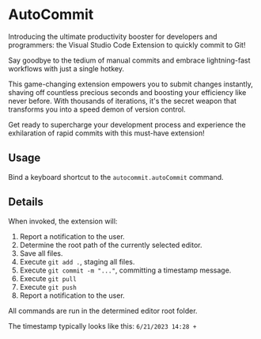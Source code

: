 # AutoCommit

Introducing the ultimate productivity booster for developers and programmers: the Visual Studio Code Extension to quickly commit to Git!

Say goodbye to the tedium of manual commits and embrace lightning-fast workflows with just a single hotkey.

This game-changing extension empowers you to submit changes instantly, shaving off countless precious seconds and boosting your efficiency like never before. With thousands of iterations, it's the secret weapon that transforms you into a speed demon of version control.

Get ready to supercharge your development process and experience the exhilaration of rapid commits with this must-have extension!

## Usage

Bind a keyboard shortcut to the `autocommit.autoCommit` command.

## Details

When invoked, the extension will:
1. Report a notification to the user.
1. Determine the root path of the currently selected editor.
1. Save all files.
1. Execute `git add .`, staging all files.
1. Execute `git commit -m "..."`, committing a timestamp message.
1. Execute `git pull`
1. Execute `git push`
1. Report a notification to the user.

All commands are run in the determined editor root folder.

The timestamp typically looks like this: `6/21/2023 14:28 +`

